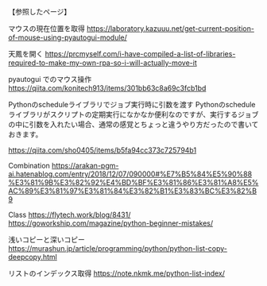 【参照したページ】

マウスの現在位置を取得
https://laboratory.kazuuu.net/get-current-position-of-mouse-using-pyautogui-module/

天鳳を開く
https://prcmyself.com/i-have-compiled-a-list-of-libraries-required-to-make-my-own-rpa-so-i-will-actually-move-it

pyautogui でのマウス操作
https://qiita.com/konitech913/items/301bb63c8a69c3fcb1bd


Pythonのscheduleライブラリでジョブ実行時に引数を渡す
Pythonのscheduleライブラリがスクリプトの定期実行になかなか便利なのですが、実行するジョブの中に引数を入れたい場合、通常の感覚とちょっと違うやり方だったので書いておきます。

https://qiita.com/sho0405/items/b5fa94cc373c725794b1

Combination
https://arakan-pgm-ai.hatenablog.com/entry/2018/12/07/090000#%E7%B5%84%E5%90%88%E3%81%9B%E3%82%92%E4%BD%BF%E3%81%86%E3%81%A8%E5%AC%89%E3%81%97%E3%81%84%E3%82%B1%E3%83%BC%E3%82%B9

Class
https://flytech.work/blog/8431/
https://goworkship.com/magazine/python-beginner-mistakes/

浅いコピーと深いコピー
https://murashun.jp/article/programming/python/python-list-copy-deepcopy.html

リストのインデックス取得
https://note.nkmk.me/python-list-index/
